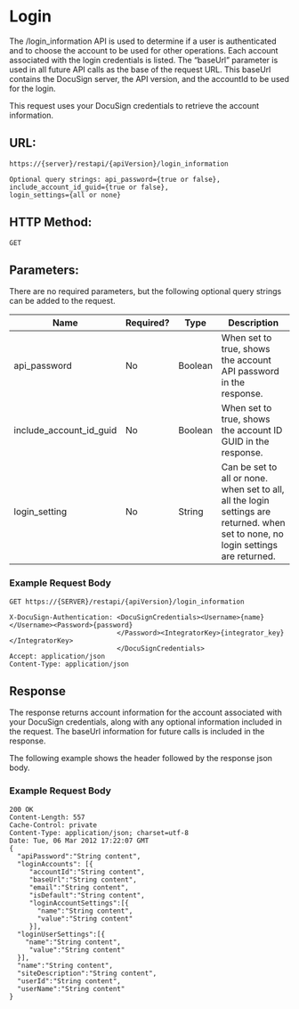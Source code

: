 # Login

The /login_information API is used to determine if a user is authenticated 
and to choose the account to be used for other operations. 
Each account associated with the login credentials is listed. 
The “baseUrl” parameter is used in all future API calls as the base of the request URL. 
This baseUrl contains the DocuSign server, the API version, and the accountId to be used for the login.

This request uses your DocuSign credentials to retrieve the account information.

## URL:

    https://{server}/restapi/{apiVersion}/login_information
    
    Optional query strings: api_password={true or false}, include_account_id_guid={true or false}, 
    login_settings={all or none}

## HTTP Method:
    GET

## Parameters:

There are no required parameters, but the following optional query strings can be added to the request.

|Name              |Required?  |Type       |Description                                             |
|------------------|-----------|-----------|--------------------------------------------------------|
|api_password|No|Boolean|When set to true, shows the account API password in the response.|
|include_account_id_guid|No|Boolean|When set to true, shows the account ID GUID in the response.|
|login_setting|No|String|Can be set to all or none. when set to all, all the login settings are returned. when set to none, no login settings are returned.|

### Example Request Body

    GET https://{SERVER}/restapi/{apiVersion}/login_information
    
    X-DocuSign-Authentication: <DocuSignCredentials><Username>{name}</Username><Password>{password}
                               </Password><IntegratorKey>{integrator_key}</IntegratorKey>
                               </DocuSignCredentials>
    Accept: application/json
    Content-Type: application/json

## Response

The response returns account information for the account associated with your 
DocuSign credentials, along with any optional information included in the request. 
The baseUrl information for future calls is included in the response.

The following example shows the header followed by the response json body.

### Example Request Body

    200 OK
    Content-Length: 557
    Cache-Control: private
    Content-Type: application/json; charset=utf-8
    Date: Tue, 06 Mar 2012 17:22:07 GMT
    {
      "apiPassword":"String content",
      "loginAccounts": [{
         "accountId":"String content",
         "baseUrl":"String content",
         "email":"String content",
         "isDefault":"String content",
         "loginAccountSettings":[{
           "name":"String content",
           "value":"String content"
         }],
      "loginUserSettings":[{
        "name":"String content",
         "value":"String content"
      }],
      "name":"String content",
      "siteDescription":"String content",
      "userId":"String content",
      "userName":"String content"
    }
